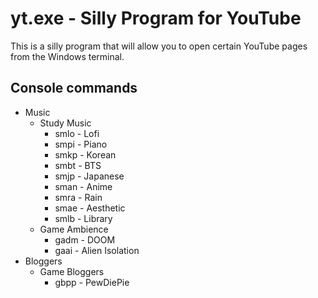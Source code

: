 # yt.exe - Silly Program for YouTube
This is a silly program that will allow you to open certain YouTube pages from the Windows terminal.


Console commands
---
<ul><li>Music<ul><li>Study Music<ul><li>smlo - Lofi</li><li>smpi - Piano</li><li>smkp - Korean</li><li>smbt - BTS</li><li>smjp - Japanese</li><li>sman - Anime</li><li>smra - Rain</li><li>smae - Aesthetic</li><li>smlb - Library</li></ul></li><li>Game Ambience<ul><li>gadm - DOOM</li><li>gaai - Alien Isolation</li></ul></li></ul></li><li>Bloggers<ul><li>Game Bloggers<ul><li>gbpp - PewDiePie</li></ul></li></ul></li></ul>
